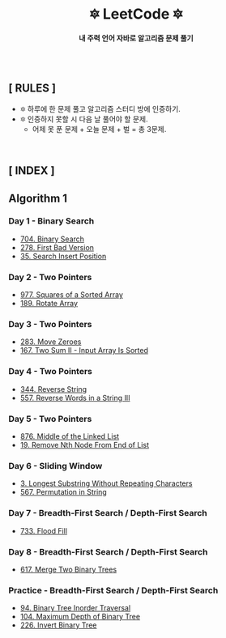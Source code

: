 <div align="center">

<h1>🔯 <b>LeetCode</b> 🔯</h1>

<b>내 주력 언어 자바로 알고리즘 문제 풀기</b>

</div>

<br>
<br>

## **[ RULES ]**
- 🔯 하루에 한 문제 풀고 알고리즘 스터디 방에 인증하기.
- 🔯 인증하지 못할 시 다음 날 풀어야 할 문제.
    - 어제 못 푼 문제 + 오늘 문제 + 벌 = 총 3문제.

<br>

## **[ INDEX ]**
## Algorithm 1
### **Day 1 - Binary Search**
- [704. Binary Search](https://github.com/kellykang-tech/algorithm/blob/main/LeetCode/src/com/lab/studyplan/algorithm1/binarysearch/BinarySearch704.java)
- [278. First Bad Version](https://github.com/kellykang-tech/algorithm/blob/main/LeetCode/src/com/lab/studyplan/algorithm1/binarysearch/FirstBadVersion278.java)
- [35. Search Insert Position](https://github.com/kellykang-tech/algorithm/blob/main/LeetCode/src/com/lab/studyplan/algorithm1/binarysearch/SearchInsertPosition35.java)

### **Day 2 - Two Pointers**
- [977. Squares of a Sorted Array](https://github.com/kellykang-tech/algorithm/blob/main/LeetCode/src/com/lab/studyplan/algorithm1/twopointers/SquaresOfaSortedArray977.java)
- [189. Rotate Array](https://github.com/kellykang-tech/algorithm/blob/main/LeetCode/src/com/lab/studyplan/algorithm1/twopointers/RotateArray189.java)

### **Day 3 - Two Pointers**
- [283. Move Zeroes](https://github.com/kellykang-tech/algorithm/blob/main/LeetCode/src/com/lab/studyplan/algorithm1/twopointers/MoveZeroes283.java)
- [167. Two Sum II - Input Array Is Sorted](https://github.com/kellykang-tech/algorithm/blob/main/LeetCode/src/com/lab/studyplan/algorithm1/twopointers/TwoSum167.java)

### **Day 4 - Two Pointers**
- [344. Reverse String](https://github.com/kellykang-tech/algorithm/blob/main/LeetCode/src/com/lab/studyplan/algorithm1/twopointers/ReverseString344.java)
- [557. Reverse Words in a String III](https://github.com/kellykang-tech/algorithm/blob/main/LeetCode/src/com/lab/studyplan/algorithm1/twopointers/ReverseWords557.java)

### **Day 5 - Two Pointers**
- [876. Middle of the Linked List](https://github.com/kellykang-tech/algorithm/blob/main/LeetCode/src/com/lab/studyplan/algorithm1/twopointers/MiddleOfTheLinkedList876.java)
- [19. Remove Nth Node From End of List](https://github.com/kellykang-tech/algorithm/blob/main/LeetCode/src/com/lab/studyplan/algorithm1/twopointers/RemoveNthNodeFromEndOfList19.java)

### **Day 6 - Sliding Window**
- [3. Longest Substring Without Repeating Characters](https://github.com/kellykang-tech/algorithm/blob/main/LeetCode/src/com/lab/studyplan/algorithm1/slidingwindow/LongestSubstring3.java)
- [567. Permutation in String](https://github.com/kellykang-tech/algorithm/blob/main/LeetCode/src/com/lab/studyplan/algorithm1/slidingwindow/PermutationInString567.java)

### **Day 7 - Breadth-First Search / Depth-First Search**
- [733. Flood Fill](https://github.com/kellykang-tech/algorithm/blob/main/LeetCode/src/com/lab/studyplan/algorithm1/bfsdfs/FloodFill733.java)

### **Day 8 - Breadth-First Search / Depth-First Search**
- [617. Merge Two Binary Trees](https://github.com/kellykang-tech/algorithm/blob/main/LeetCode/src/com/lab/studyplan/algorithm1/bfsdfs/MergeTwoBinaryTrees617.java)


### **Practice - Breadth-First Search / Depth-First Search**
- [94. Binary Tree Inorder Traversal](https://github.com/kellykang-tech/algorithm/blob/main/LeetCode/src/com/lab/studyplan/algorithm1/bfsdfs/BinaryTreeInorderTraversal94.java)
- [104. Maximum Depth of Binary Tree](https://github.com/kellykang-tech/algorithm/blob/main/LeetCode/src/com/lab/studyplan/algorithm1/bfsdfs/MaximumDepth104.java)
- [226. Invert Binary Tree](https://github.com/kellykang-tech/algorithm/blob/main/LeetCode/src/com/lab/studyplan/algorithm1/bfsdfs/InvertBinaryTree226.java)

